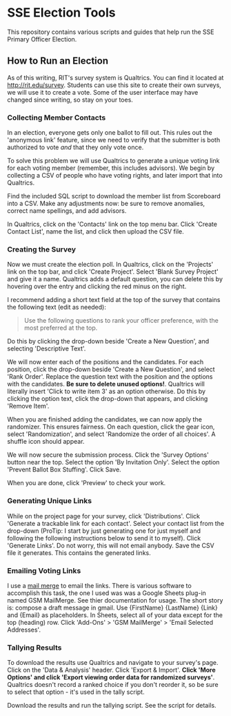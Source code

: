 # SSE Election Tools

This repository contains various scripts and guides that help run the SSE
Primary Officer Election.

## How to Run an Election

As of this writing, RIT's survey system is Qualtrics. You can find it located
at http://rit.edu/survey. Students can use this site to create their own 
surveys, we will use it to create a vote. Some of the user interface may have 
changed since writing, so stay on your toes.

### Collecting Member Contacts

In an election, everyone gets only one ballot to fill out. This rules out
the 'anonymous link' feature, since we need to verify that the submitter
is both authorized to vote _and_ that they only vote once.

To solve this problem we will use Qualtrics to generate a unique voting link
for each voting member (remember, this includes advisors). We begin by
collecting a CSV of people who have voting rights, and later import that into
Qualtrics.

Find the included SQL script to download the member list from Scoreboard into
a CSV. Make any adjustments now: be sure to remove anomalies, correct name 
spellings, and add advisors.

In Qualtrics, click on the 'Contacts' link on the top menu bar. Click 'Create
Contact List', name the list, and click then upload the CSV file.

### Creating the Survey

Now we must create the election poll. In Qualtrics, click on the 'Projects' link
on the top bar, and click 'Create Project'. Select 'Blank Survey Project' and
give it a name. Qualtrics adds a default question, you can delete this by
hovering over the entry and clicking the red minus on the right.

I recommend adding a short text field at the top of the survey that contains
the following text (edit as needed):

> Use the following questions to rank your officer preference, with the most
> preferred at the top.

Do this by clicking the drop-down beside 'Create a New Question', and selecting
'Descriptive Text'.

We will now enter each of the positions and the candidates. For each position,
click the drop-down beside 'Create a New Question', and select 'Rank Order'.
Replace the question text with the position and the options with the candidates.
**Be sure to delete unused options!**. Qualtrics will literally insert 'Click
to write item 3' as an option otherwise. Do this by clicking the option text,
click the drop-down that appears, and clicking 'Remove Item'.

When you are finished adding the candidates, we can now apply the randomizer.
This ensures fairness. On each question, click the gear icon, select
'Randomization', and select 'Randomize the order of all choices'. A shuffle
icon should appear.

We will now secure the submission process. Click the 'Survey Options' button 
near the top. Select the option 'By Invitation Only'. Select the option 
'Prevent Ballot Box Stuffing'. Click Save.

When you are done, click 'Preview' to check your work.

### Generating Unique Links

While on the project page for your survey, click 'Distributions'. Click
'Generate a trackable link for each contact'. Select your contact list from
the drop-down (ProTip: I start by just generating one for just myself and
following the following instructions below to send it to myself). Click
'Generate Links'. Do not worry, this will not email anybody. Save the CSV file
it generates. This contains the generated links.

### Emailing Voting Links

I use a [mail merge](https://en.wikipedia.org/wiki/Mail_merge) to email the links. 
There is various software to accomplish this task, the one I used was was a
Google Sheets plug-in named GSM MailMerge. See thier documentation for usage.
The short story is: compose a draft message in gmail. Use {FirstName} {LastName}
{Link} and {Email} as placeholders. In Sheets, select all of your data except
for the top (heading) row. Click 'Add-Ons' > 'GSM MailMerge' > 'Email Selected
Addresses'.

### Tallying Results

To download the results use Qualtrics and navigate to your survey's page.
Click on the 'Data & Analysis' header. Click 'Export & Import'. **Click 'More
Options' and click 'Export viewing order data for randomized surveys'**.
Qualtrics doesn't record a ranked choice if you don't reorder it, so be sure
to select that option - it's used in the tally script.

Download the results and run the tallying script. See the script for details.
